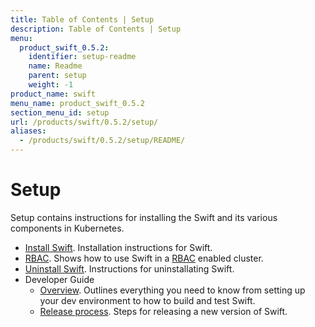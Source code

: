```yaml
---
title: Table of Contents | Setup
description: Table of Contents | Setup
menu:
  product_swift_0.5.2:
    identifier: setup-readme
    name: Readme
    parent: setup
    weight: -1
product_name: swift
menu_name: product_swift_0.5.2
section_menu_id: setup
url: /products/swift/0.5.2/setup/
aliases:
  - /products/swift/0.5.2/setup/README/
---
```


# Setup

Setup contains instructions for installing the Swift and its various components in Kubernetes.

- [Install Swift](/products/swift/0.5.2/setup/install). Installation instructions for Swift.
- [RBAC](/products/swift/0.5.2/setup/rbac). Shows how to use Swift in a [RBAC](https://kubernetes.io/docs/admin/authorization/rbac/) enabled cluster.
- [Uninstall Swift](/products/swift/0.5.2/setup/uninstall). Instructions for uninstallating Swift.
- Developer Guide
  - [Overview](/products/swift/0.5.2/setup/developer-guide/overview). Outlines everything you need to know from setting up your dev environment to how to build and test Swift.
  - [Release process](/products/swift/0.5.2/setup/developer-guide/release). Steps for releasing a new version of Swift.
